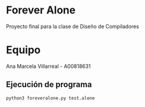 # Forever Alone
Proyecto final para la clase de Diseño de Compiladores
# Equipo
Ana Marcela Villarreal - A00818631

## Ejecución de programa
```
python3 foreveralone.py test.alone
```
